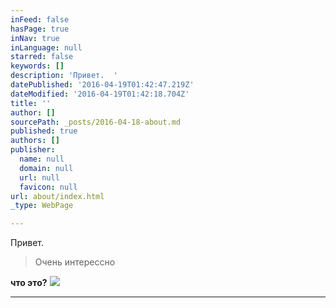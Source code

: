 ```yaml
---
inFeed: false
hasPage: true
inNav: true
inLanguage: null
starred: false
keywords: []
description: 'Привет.  '
datePublished: '2016-04-19T01:42:47.219Z'
dateModified: '2016-04-19T01:42:18.704Z'
title: ''
author: []
sourcePath: _posts/2016-04-18-about.md
published: true
authors: []
publisher:
  name: null
  domain: null
  url: null
  favicon: null
url: about/index.html
_type: WebPage

---
```

Привет. 
> 
> Очень интерессно

**что это?**
![](https://the-grid-user-content.s3-us-west-2.amazonaws.com/9259c930-3e28-4cef-bd76-e23b1a06e5e9.jpg)

****